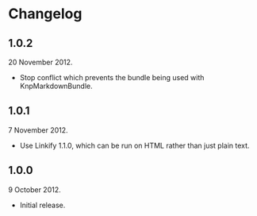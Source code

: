 Changelog
=========

1.0.2
-----

20 November 2012.

* Stop conflict which prevents the bundle being used with KnpMarkdownBundle.

1.0.1
-----

7 November 2012.

* Use Linkify 1.1.0, which can be run on HTML rather than just plain text.

1.0.0
-----

9 October 2012.

* Initial release.
